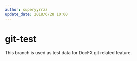 ```yaml
---
author: superyyrrzz
update_date: 2018/6/28 10:00
---
```


# git-test
This branch is used as test data for DocFX git related feature.

